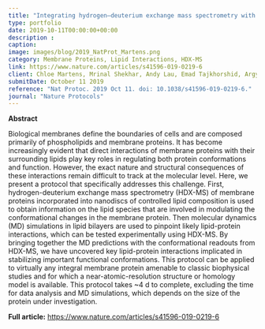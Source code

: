 ```yaml
---
title: "Integrating hydrogen–deuterium exchange mass spectrometry with molecular dynamics simulations to probe lipid-modulated conformational changes in membrane proteins"
type: portfolio
date: 2019-10-11T00:00:00+00:00
description :
caption:
image: images/blog/2019_NatProt_Martens.png
category: Membrane Proteins, Lipid Interactions, HDX-MS
link: https://www.nature.com/articles/s41596-019-0219-6
client: Chloe Martens, Mrinal Shekhar, Andy Lau, Emad Tajkhorshid, Argyris Politis
submitDate: October 11 2019
reference: "Nat Protoc. 2019 Oct 11. doi: 10.1038/s41596-019-0219-6."
journal: "Nature Protocols"
---
```


**Abstract**

Biological membranes define the boundaries of cells and are composed primarily of phospholipids and membrane proteins. It has become increasingly evident that direct interactions of membrane proteins with their surrounding lipids play key roles in regulating both protein conformations and function. However, the exact nature and structural consequences of these interactions remain difficult to track at the molecular level. Here, we present a protocol that specifically addresses this challenge. First, hydrogen-deuterium exchange mass spectrometry (HDX-MS) of membrane proteins incorporated into nanodiscs of controlled lipid composition is used to obtain information on the lipid species that are involved in modulating the conformational changes in the membrane protein. Then molecular dynamics (MD) simulations in lipid bilayers are used to pinpoint likely lipid-protein interactions, which can be tested experimentally using HDX-MS. By bringing together the MD predictions with the conformational readouts from HDX-MS, we have uncovered key lipid-protein interactions implicated in stabilizing important functional conformations. This protocol can be applied to virtually any integral membrane protein amenable to classic biophysical studies and for which a near-atomic-resolution structure or homology model is available. This protocol takes ~4 d to complete, excluding the time for data analysis and MD simulations, which depends on the size of the protein under investigation.

**Full article:** https://www.nature.com/articles/s41596-019-0219-6
